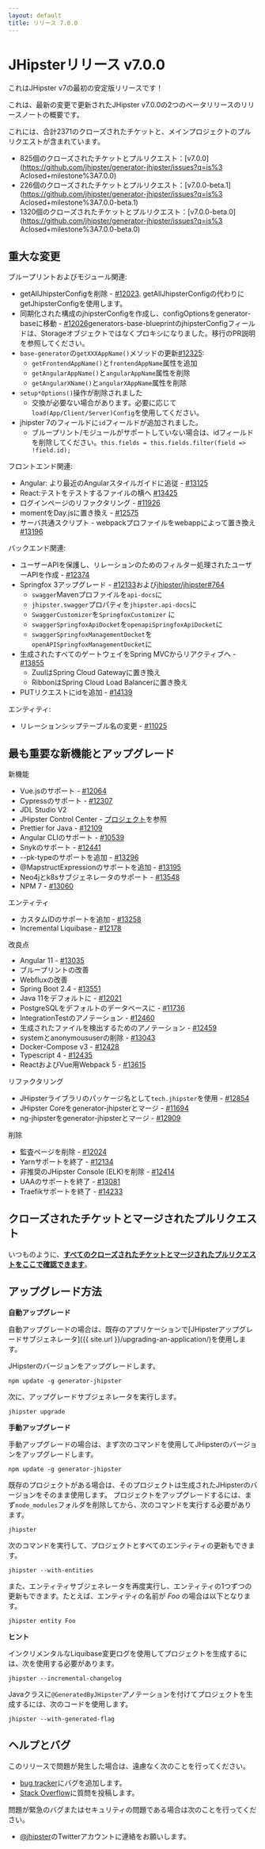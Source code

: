 ```yaml
---
layout: default
title: リリース 7.0.0
---
```


JHipsterリリース v7.0.0
==================

これはJHipster v7の最初の安定版リリースです！

これは、最新の変更で更新されたJHipster v7.0.0の2つのベータリリースのリリースノートの概要です。

これには、合計2371のクローズされたチケットと、メインプロジェクトのプルリクエストが含まれています。

- 825個のクローズされたチケットとプルリクエスト：[v7.0.0](https://github.com/jhipster/generator-jhipster/issues?q=is%3 Aclosed+milestone%3A7.0.0)
- 226個のクローズされたチケットとプルリクエスト：[v7.0.0-beta.1](https://github.com/jhipster/generator-jhipster/issues?q=is%3 Aclosed+milestone%3A7.0.0-beta.1)
- 1320個のクローズされたチケットとプルリクエスト：[v7.0.0-beta.0](https://github.com/jhipster/generator-jhipster/issues?q=is%3 Aclosed+milestone%3A7.0.0-beta.0)

重大な変更
------------

ブループリントおよびモジュール関連:
- getAllJhipsterConfigを削除 - [#12023](https://github.com/jhipster/generator-jhipster/issues/12023). getAllJhipsterConfigの代わりにgetJhipsterConfigを使用します。
- 同期化された構成のjhipsterConfigを作成し、configOptionsをgenerator-baseに移動 - [#12026](https://github.com/jhipster/generator-jhipster/pull/12026)generators-base-blueprintのjhipsterConfigフィールドは、Storageオブジェクトではなくプロキシになりました。移行のPR説明を参照してください。
- `base-generator`の`getXXXAppName()`メソッドの更新[#12325](https://github.com/jhipster/generator-jhipster/issues/12325):
  - `getFrontendAppName()`と`frontendAppName`属性を追加
  - `getAngularAppName()`と`angularAppName`属性を削除
  - `getAngularXName()`と`angularXAppName`属性を削除
- `setup*Options()`操作が削除されました
  - 交換が必要ない場合があります。必要に応じて`load(App/Client/Server)Config`を使用してください。
- jhipster 7のフィールドに`id`フィールドが追加されました。
  - ブループリント/モジュールがサポートしていない場合は、idフィールドを削除してください。`this.fields = this.fields.filter(field => !field.id);`

フロントエンド関連:
- Angular: より最近のAngularスタイルガイドに追従 - [#13125](https://github.com/jhipster/generator-jhipster/issues/13125)
- React:テストをテストするファイルの横へ [#13425](https://github.com/jhipster/generator-jhipster/issues/13425)
- ログインページのリファクタリング - [#11926](https://github.com/jhipster/generator-jhipster/pull/11926)
- momentをDay.jsに置き換え - [#12575](https://github.com/jhipster/generator-jhipster/issues/12575)
- サーバ共通スクリプト - webpackプロファイルをwebappによって置き換え [#13196](https://github.com/jhipster/generator-jhipster/pull/13196)

バックエンド関連:
- ユーザーAPIを保護し、リレーションのためのフィルター処理されたユーザーAPIを作成 - [#12374](https://github.com/jhipster/generator-jhipster/issues/12374)
- Springfox 3アップグレード - [#12133](https://github.com/jhipster/generator-jhipster/pull/12133)および[jhipster/jhipster#764](https://github.com/jhipster/jhipster/pull/764)
  - `swagger`Mavenプロファイルを`api-docs`に
  - `jhipster.swagger`プロパティを`jhipster.api-docs`に
  - `SwaggerCustomizer`を`SpringfoxCustomizer` に
  - `swaggerSpringfoxApiDocket`を`openapiSpringfoxApiDocket`に
  - `swaggerSpringfoxManagementDocket`を `openAPISpringfoxManagementDocket`に
- 生成されたすべてのゲートウェイをSpring MVCからリアクティブへ - [#13855](https://github.com/jhipster/generator-jhipster/issues/13855)
  - ZuulはSpring Cloud Gatewayに置き換え
  - RibbonはSpring Cloud Load Balancerに置き換え
- PUTリクエストにidを追加 - [#14139](https://github.com/jhipster/generator-jhipster/issues/14139)

エンティティ:
- リレーションシップテーブル名の変更 - [#11025](https://github.com/jhipster/generator-jhipster/issues/11025)

最も重要な新機能とアップグレード
-------------

新機能
- Vue.jsのサポート - [#12064](https://github.com/jhipster/generator-jhipster/pull/12064)
- Cypressのサポート - [#12307](https://github.com/jhipster/generator-jhipster/pull/12307)
- JDL Studio V2
- JHipster Control Center - [プロジェクト](https://github.com/jhipster/jhipster-control-center)を参照
- Prettier for Java - [#12109](https://github.com/jhipster/generator-jhipster/issues/12109)
- Angular CLIのサポート - [#10539](https://github.com/jhipster/generator-jhipster/issues/10539)
- Snykのサポート - [#12441](https://github.com/jhipster/generator-jhipster/issues/12441)
- --pk-typeのサポートを追加 - [#13296](https://github.com/jhipster/generator-jhipster/issues/13296)
- @MapstructExpressionのサポートを追加 - [#13195](https://github.com/jhipster/generator-jhipster/pull/13195)
- Neo4jとk8sサブジェネレータのサポート - [#13548](https://github.com/jhipster/generator-jhipster/pull/13548)
- NPM 7 - [#13060](https://github.com/jhipster/generator-jhipster/pull/13060)

エンティティ
- カスタムIDのサポートを追加 - [#13258](https://github.com/jhipster/generator-jhipster/pull/13258)
- Incremental Liquibase - [#12178](https://github.com/jhipster/generator-jhipster/issues/12178)

改良点
- Angular 11 - [#13035](https://github.com/jhipster/generator-jhipster/pull/13035)
- ブループリントの改善
- Webfluxの改善
- Spring Boot 2.4 - [#13551](https://github.com/jhipster/generator-jhipster/pull/13551)
- Java 11をデフォルトに - [#12021](https://github.com/jhipster/generator-jhipster/pull/12021)
- PostgreSQLをデフォルトのデータベースに - [#11736](https://github.com/jhipster/generator-jhipster/issues/11736)
- IntegrationTestのアノテーション - [#12460](https://github.com/jhipster/generator-jhipster/issues/12460)
- 生成されたファイルを検出するためのアノテーション - [#12459](https://github.com/jhipster/generator-jhipster/issues/12459)
- systemとanonymoususerの削除 - [#13043](https://github.com/jhipster/generator-jhipster/pull/13043)
- Docker-Compose v3 - [#12428](https://github.com/jhipster/generator-jhipster/issues/12428)
- Typescript 4 - [#12435](https://github.com/jhipster/generator-jhipster/pull/12435)
- ReactおよびVue用Webpack 5 - [#13615](https://github.com/jhipster/generator-jhipster/pull/13615)

リファクタリング
- JHipsterライブラリのパッケージ名として`tech.jhipster`を使用 - [#12854](https://github.com/jhipster/generator-jhipster/issues/12854)
- JHipster Coreをgenerator-jhipsterとマージ  - [#11694](https://github.com/jhipster/generator-jhipster/pull/11694)
- ng-jhipsterをgenerator-jhipsterとマージ - [#12909](https://github.com/jhipster/generator-jhipster/issues/12909)

削除
- 監査ページを削除 - [#12024](https://github.com/jhipster/generator-jhipster/pull/12024)
- Yarnサポートを終了 - [#12134](https://github.com/jhipster/generator-jhipster/pull/12134)
- 非推奨のJHipster Console (ELK)を削除 - [#12414](https://github.com/jhipster/generator-jhipster/pull/12414)
- UAAのサポートを終了 - [#13081](https://github.com/jhipster/generator-jhipster/issues/13081)
- Traefikサポートを終了 - [#14233](https://github.com/jhipster/generator-jhipster/issues/14233)


クローズされたチケットとマージされたプルリクエスト
------------
いつものように、__[すべてのクローズされたチケットとマージされたプルリクエストをここで確認できます](https://github.com/jhipster/generator-jhipster/issues?q=is%3Aclosed+milestone%3A7.0.0)__。

アップグレード方法
------------

**自動アップグレード**

自動アップグレードの場合は、既存のアプリケーションで[JHipsterアップグレードサブジェネレータ]({{ site.url }}/upgrading-an-application/)を使用します。

JHipsterのバージョンをアップグレードします。

```
npm update -g generator-jhipster
```

次に、アップグレードサブジェネレータを実行します。

```
jhipster upgrade
```

**手動アップグレード**

手動アップグレードの場合は、まず次のコマンドを使用してJHipsterのバージョンをアップグレードします。

```
npm update -g generator-jhipster
```

既存のプロジェクトがある場合は、そのプロジェクトは生成されたJHipsterのバージョンをそのまま使用します。
プロジェクトをアップグレードするには、まず`node_modules`フォルダを削除してから、次のコマンドを実行する必要があります。

```
jhipster
```

次のコマンドを実行して、プロジェクトとすべてのエンティティの更新もできます。

```
jhipster --with-entities
```

また、エンティティサブジェネレータを再度実行し、エンティティの1つずつの更新もできます。たとえば、エンティティの名前が _Foo_ の場合は以下となります。

```
jhipster entity Foo
```

**ヒント**

インクリメンタルなLiquibase変更ログを使用してプロジェクトを生成するには、次を使用する必要があります。

```
jhipster --incremental-changelog
```

Javaクラスに`@GeneratedByJHipster`アノテーションを付けてプロジェクトを生成するには、次のコードを使用します。

```
jhipster --with-generated-flag
```


ヘルプとバグ
--------------

このリリースで問題が発生した場合は、遠慮なく次のことを行ってください。

- [bug tracker](https://github.com/jhipster/generator-jhipster/issues?state=open)にバグを追加します。
- [Stack Overflow](http://stackoverflow.com/tags/jhipster/info)に質問を投稿します。

問題が緊急のバグまたはセキュリティの問題である場合は次のことを行ってください。

- [@jhipster](https://twitter.com/jhipster)のTwitterアカウントに連絡をお願いします。
